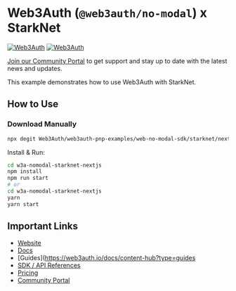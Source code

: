 # Web3Auth (`@web3auth/no-modal`) x StarkNet

[![Web3Auth](https://img.shields.io/badge/Web3Auth-SDK-blue)](https://web3auth.io/docs/sdk/pnp/web/no-modal)
[![Web3Auth](https://img.shields.io/badge/Web3Auth-Community-cyan)](https://community.web3auth.io)

[Join our Community Portal](https://community.web3auth.io/) to get support and stay up to date with the latest news and updates.

This example demonstrates how to use Web3Auth with StarkNet.

## How to Use

### Download Manually

```bash
npx degit Web3Auth/web3auth-pnp-examples/web-no-modal-sdk/starknet/nextjs-starknet-no-modal-example w3a-nomodal-starknet-nextjs
```

Install & Run:

```bash
cd w3a-nomodal-starknet-nextjs
npm install
npm run start
# or
cd w3a-nomodal-starknet-nextjs
yarn
yarn start
```

## Important Links

- [Website](https://web3auth.io)
- [Docs](https://web3auth.io/docs)
- [Guides](https://web3auth.io/docs/content-hub?type=guides
- [SDK / API References](https://web3auth.io/docs/sdk)
- [Pricing](https://web3auth.io/pricing.html)
- [Community Portal](https://community.web3auth.io)
